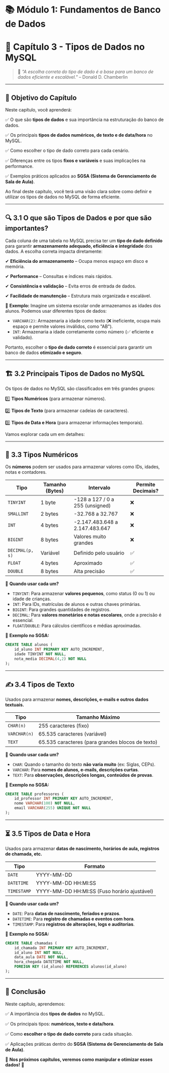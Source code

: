 # 📚 Módulo 1: Fundamentos de Banco de Dados

# 📖 Capítulo 3 - Tipos de Dados no MySQL

> 🧠 *"A escolha correta do tipo de dado é a base para um banco de dados eficiente e escalável."* – Donald D. Chamberlin

------

## 🎯 **Objetivo do Capítulo**

Neste capítulo, você aprenderá:

✅ O que são **tipos de dados** e sua importância na estruturação do banco de dados.

✅ Os principais **tipos de dados numéricos, de texto e de data/hora** no MySQL.

✅ Como escolher o tipo de dado correto para cada cenário.

✅ Diferenças entre os tipos **fixos e variáveis** e suas implicações na performance.

✅ Exemplos práticos aplicados ao **SGSA (Sistema de Gerenciamento de Sala de Aula)**.

Ao final deste capítulo, você terá uma visão clara sobre como definir e utilizar os tipos de dados no MySQL de forma eficiente.

------

## 🔍 **3.1 O que são Tipos de Dados e por que são importantes?**

Cada coluna de uma tabela no MySQL precisa ter um **tipo de dado definido** para garantir **armazenamento adequado, eficiência e integridade** dos dados. A escolha correta impacta diretamente:

✔ **Eficiência do armazenamento** – Ocupa menos espaço em disco e memória.

✔ **Performance** – Consultas e índices mais rápidos.

✔ **Consistência e validação** – Evita erros de entrada de dados.

✔ **Facilidade de manutenção** – Estrutura mais organizada e escalável.

🎯 **Exemplo:** Imagine um sistema escolar onde armazenamos as idades dos alunos. Podemos usar diferentes tipos de dados:

- `VARCHAR(2)`: Armazenaria a idade como texto (❌ ineficiente, ocupa mais espaço e permite valores inválidos, como "AB").
- `INT`: Armazenaria a idade corretamente como número (✅ eficiente e validado).

Portanto, escolher o **tipo de dado correto** é essencial para garantir um banco de dados **otimizado e seguro**.

------

## 🏗️ **3.2 Principais Tipos de Dados no MySQL**

Os tipos de dados no MySQL são classificados em três grandes grupos:

1️⃣ **Tipos Numéricos** (para armazenar números).

2️⃣ **Tipos de Texto** (para armazenar cadeias de caracteres).

3️⃣ **Tipos de Data e Hora** (para armazenar informações temporais).

Vamos explorar cada um em detalhes:

------

## 🔢 **3.3 Tipos Numéricos**

Os **números** podem ser usados para armazenar valores como IDs, idades, notas e contadores.

| Tipo            | Tamanho (Bytes) | Intervalo                       | Permite Decimais? |
| --------------- | --------------- | ------------------------------- | ----------------- |
| `TINYINT`       | 1 byte          | -128 a 127 / 0 a 255 (unsigned) | ❌                 |
| `SMALLINT`      | 2 bytes         | -32.768 a 32.767                | ❌                 |
| `INT`           | 4 bytes         | -2.147.483.648 a 2.147.483.647  | ❌                 |
| `BIGINT`        | 8 bytes         | Valores muito grandes           | ❌                 |
| `DECIMAL(p, s)` | Variável        | Definido pelo usuário           | ✅                 |
| `FLOAT`         | 4 bytes         | Aproximado                      | ✅                 |
| `DOUBLE`        | 8 bytes         | Alta precisão                   | ✅                 |

📌 **Quando usar cada um?**

- `TINYINT`: Para armazenar **valores pequenos**, como status (0 ou 1) ou idade de crianças.
- `INT`: Para IDs, matrículas de alunos e outras chaves primárias.
- `BIGINT`: Para grandes quantidades de registros.
- `DECIMAL`: Para **valores monetários e notas escolares**, onde a precisão é essencial.
- `FLOAT`/`DOUBLE`: Para cálculos científicos e médias aproximadas.

🎯 **Exemplo no SGSA:**

```sql
CREATE TABLE alunos (
    id_aluno INT PRIMARY KEY AUTO_INCREMENT,
    idade TINYINT NOT NULL,
    nota_media DECIMAL(4,2) NOT NULL
);
```

------

## ✍ **3.4 Tipos de Texto**

Usados para armazenar **nomes, descrições, e-mails e outros dados textuais.**

| Tipo         | Tamanho Máximo                                   |
| ------------ | ------------------------------------------------ |
| `CHAR(n)`    | 255 caracteres (fixo)                            |
| `VARCHAR(n)` | 65.535 caracteres (variável)                     |
| `TEXT`       | 65.535 caracteres (para grandes blocos de texto) |

📌 **Quando usar cada um?**

- `CHAR`: Quando o tamanho do texto **não varia muito** (ex: Siglas, CEPs).
- `VARCHAR`: Para **nomes de alunos, e-mails, descrições curtas**.
- `TEXT`: Para **observações, descrições longas, conteúdos de provas**.

🎯 **Exemplo no SGSA:**

```sql
CREATE TABLE professores (
    id_professor INT PRIMARY KEY AUTO_INCREMENT,
    nome VARCHAR(100) NOT NULL,
    email VARCHAR(255) UNIQUE NOT NULL
);
```

------

## ⏳ **3.5 Tipos de Data e Hora**

Usados para armazenar **datas de nascimento, horários de aula, registros de chamada, etc.**

| Tipo        | Formato                                      |
| ----------- | -------------------------------------------- |
| `DATE`      | YYYY-MM-DD                                   |
| `DATETIME`  | YYYY-MM-DD HH:MI:SS                          |
| `TIMESTAMP` | YYYY-MM-DD HH:MI:SS (Fuso horário ajustável) |

📌 **Quando usar cada um?**

- `DATE`: Para **datas de nascimento, feriados e prazos**.
- `DATETIME`: Para **registro de chamadas e eventos com hora**.
- `TIMESTAMP`: Para **registros de alterações, logs e auditorias**.

🎯 **Exemplo no SGSA:**

```sql
CREATE TABLE chamadas (
    id_chamada INT PRIMARY KEY AUTO_INCREMENT,
    id_aluno INT NOT NULL,
    data_aula DATE NOT NULL,
    hora_chegada DATETIME NOT NULL,
    FOREIGN KEY (id_aluno) REFERENCES alunos(id_aluno)
);
```

------

## 🏁 **Conclusão**

Neste capítulo, aprendemos:

✅ A importância dos **tipos de dados** no MySQL.

✅ Os principais tipos: **numéricos, texto e data/hora**.

✅ Como **escolher o tipo de dado correto** para cada situação.

✅ Aplicações práticas dentro do **SGSA (Sistema de Gerenciamento de Sala de Aula)**.

📌 **Nos próximos capítulos, veremos como manipular e otimizar esses dados!** 🚀